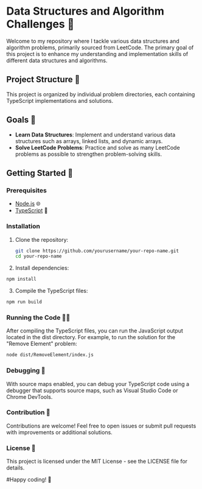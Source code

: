 # Data Structures and Algorithm Challenges 🚀

Welcome to my repository where I tackle various data structures and algorithm problems, primarily sourced from LeetCode. The primary goal of this project is to enhance my understanding and implementation skills of different data structures and algorithms.

## Project Structure 📁

This project is organized by individual problem directories, each containing TypeScript implementations and solutions.

## Goals 🎯

- **Learn Data Structures**: Implement and understand various data structures such as arrays, linked lists, and dynamic arrays.
- **Solve LeetCode Problems**: Practice and solve as many LeetCode problems as possible to strengthen problem-solving skills.

## Getting Started 🚀

### Prerequisites

- [Node.js](https://nodejs.org/) 🌐
- [TypeScript](https://www.typescriptlang.org/) 📘

### Installation

1. Clone the repository:
   ```bash
   git clone https://github.com/yourusername/your-repo-name.git
   cd your-repo-name
   ```
2. Install dependencies:
  ```bash
  npm install
  ```
3. Compile the TypeScript files:
  ```bash
  npm run build
  ```
### Running the Code 🏃‍♂️
After compiling the TypeScript files, you can run the JavaScript output located in the dist directory. For example, to run the solution for the "Remove Element" problem:

  ```bash
  node dist/RemoveElement/index.js
  ```
### Debugging 🐞
With source maps enabled, you can debug your TypeScript code using a debugger that supports source maps, such as Visual Studio Code or Chrome DevTools.

### Contribution 🤝
Contributions are welcome! Feel free to open issues or submit pull requests with improvements or additional solutions.

### License 📄
This project is licensed under the MIT License - see the LICENSE file for details.

#Happy coding! 🎉
